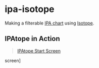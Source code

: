 # ipa-isotope

Making a filterable [IPA chart](http://www.internationalphoneticassociation.org/content/ipa-chart) using [Isotope](https://isotope.metafizzy.co/).

## IPAtope in Action

<!-- ![Start screen](media/start_screen.jpg) -->

<blockquote class="imgur-embed-pub" lang="en" data-id="a/8v9kCqd" data-context="false" ><a href="//imgur.com/a/8v9kCqd">IPAtope Start Screen</a></blockquote><script async src="//s.imgur.com/min/embed.js" charset="utf-8"></script>screen]
<!-- <img src="media/start_screen.jpg" alt="start screen"> -->
